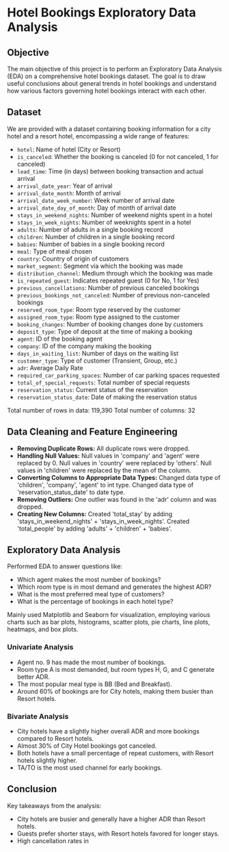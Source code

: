 # Hotel Bookings Exploratory Data Analysis

## Objective
The main objective of this project is to perform an Exploratory Data Analysis (EDA) on a comprehensive hotel bookings dataset. The goal is to draw useful conclusions about general trends in hotel bookings and understand how various factors governing hotel bookings interact with each other.

## Dataset
We are provided with a dataset containing booking information for a city hotel and a resort hotel, encompassing a wide range of features:

- `hotel`: Name of hotel (City or Resort)
- `is_canceled`: Whether the booking is canceled (0 for not canceled, 1 for canceled)
- `lead_time`: Time (in days) between booking transaction and actual arrival
- `arrival_date_year`: Year of arrival
- `arrival_date_month`: Month of arrival
- `arrival_date_week_number`: Week number of arrival date
- `arrival_date_day_of_month`: Day of month of arrival date
- `stays_in_weekend_nights`: Number of weekend nights spent in a hotel
- `stays_in_week_nights`: Number of weeknights spent in a hotel
- `adults`: Number of adults in a single booking record
- `children`: Number of children in a single booking record
- `babies`: Number of babies in a single booking record
- `meal`: Type of meal chosen
- `country`: Country of origin of customers
- `market_segment`: Segment via which the booking was made
- `distribution_channel`: Medium through which the booking was made
- `is_repeated_guest`: Indicates repeated guest (0 for No, 1 for Yes)
- `previous_cancellations`: Number of previous canceled bookings
- `previous_bookings_not_canceled`: Number of previous non-canceled bookings
- `reserved_room_type`: Room type reserved by the customer
- `assigned_room_type`: Room type assigned to the customer
- `booking_changes`: Number of booking changes done by customers
- `deposit_type`: Type of deposit at the time of making a booking
- `agent`: ID of the booking agent
- `company`: ID of the company making the booking
- `days_in_waiting_list`: Number of days on the waiting list
- `customer_type`: Type of customer (Transient, Group, etc.)
- `adr`: Average Daily Rate
- `required_car_parking_spaces`: Number of car parking spaces requested
- `total_of_special_requests`: Total number of special requests
- `reservation_status`: Current status of the reservation
- `reservation_status_date`: Date of making the reservation status

Total number of rows in data: 119,390
Total number of columns: 32

## Data Cleaning and Feature Engineering
- **Removing Duplicate Rows:** All duplicate rows were dropped.
- **Handling Null Values:** Null values in 'company' and 'agent' were replaced by 0. Null values in 'country' were replaced by 'others'. Null values in 'children' were replaced by the mean of the column.
- **Converting Columns to Appropriate Data Types:** Changed data type of 'children', 'company', 'agent' to int type. Changed data type of 'reservation_status_date' to date type.
- **Removing Outliers:** One outlier was found in the 'adr' column and was dropped.
- **Creating New Columns:** Created 'total_stay' by adding 'stays_in_weekend_nights' + 'stays_in_week_nights'. Created 'total_people' by adding 'adults' + 'children' + 'babies'.

## Exploratory Data Analysis
Performed EDA to answer questions like:
- Which agent makes the most number of bookings?
- Which room type is in most demand and generates the highest ADR?
- What is the most preferred meal type of customers?
- What is the percentage of bookings in each hotel type?

Mainly used Matplotlib and Seaborn for visualization, employing various charts such as bar plots, histograms, scatter plots, pie charts, line plots, heatmaps, and box plots.

### Univariate Analysis
- Agent no. 9 has made the most number of bookings.
- Room type A is most demanded, but room types H, G, and C generate better ADR.
- The most popular meal type is BB (Bed and Breakfast).
- Around 60% of bookings are for City hotels, making them busier than Resort hotels.

### Bivariate Analysis
- City hotels have a slightly higher overall ADR and more bookings compared to Resort hotels.
- Almost 30% of City Hotel bookings got canceled.
- Both hotels have a small percentage of repeat customers, with Resort hotels slightly higher.
- TA/TO is the most used channel for early bookings.

## Conclusion
Key takeaways from the analysis:
- City hotels are busier and generally have a higher ADR than Resort hotels.
- Guests prefer shorter stays, with Resort hotels favored for longer stays.
- High cancellation rates in
